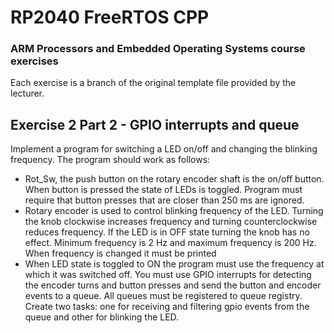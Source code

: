 # RP2040 FreeRTOS CPP

### ARM Processors and Embedded Operating Systems course exercises
Each exercise is a branch of the original template file provided by the lecturer.

## Exercise 2 Part 2 - GPIO interrupts and queue
Implement a program for switching a LED on/off and changing the blinking frequency. The program should work as follows: 
- Rot_Sw, the push button on the rotary encoder shaft is the on/off button. When button is pressed the state of LEDs is toggled. Program must require that button presses that are closer than 250 ms are ignored. 
- Rotary encoder is used to control blinking frequency of the LED. Turning the knob clockwise increases frequency and turning counterclockwise reduces frequency. If the LED is in OFF state turning the knob has no effect. Minimum frequency is 2 Hz and maximum frequency is 200 Hz. 
When frequency is changed it must be printed  
- When LED state is toggled to ON the program must use the frequency at which it was switched off. You must use GPIO interrupts for detecting the encoder turns and button presses and send the button and encoder events to a queue. 
All queues must be registered to queue registry.
Create two tasks: one for receiving and filtering gpio events from the queue and other for blinking the LED.
